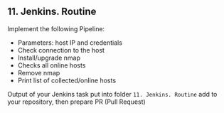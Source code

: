 ## 11. Jenkins. Routine

Implement the following Pipeline:

-   Parameters: host IP and credentials
-   Check connection to the host
-   Install/upgrade nmap
-   Checks all online hosts
-   Remove nmap
-   Print list of collected/online hosts

Output of your Jenkins task put into folder  `11. Jenkins. Routine`  add to your repository, then prepare PR (Pull Request)
